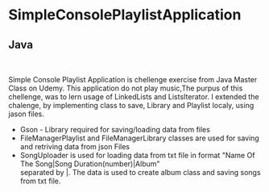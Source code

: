 # SimpleConsolePlaylistApplication
<h2>Java</h2><br>

Simple Console Playlist Application is chellenge exercise from Java Master Class on Udemy. This application do not play music,The purpus of this chellenge, 
was to lern usage of LinkedLists and ListsIterator. I extended the chalenge, by implementing class to save, Library and Playlist localy, using jason files.

<ul>
<li>Gson - Library required for saving/loading data from files</li>
<li>FileManagerPlaylist and FileManagerLibrary classes are used for saving and retriving data from json Files</li>
<li>SongUploader is used for loading data from txt file in format "Name Of The Song|Song Duration(number)|Album"<br> separated by |. The data is used to create album class and saving songs from txt file.</li>
</ul>
